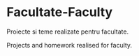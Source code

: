 # Facultate-Faculty

Proiecte si teme realizate pentru facultate.

Projects and homework realised for faculty.
